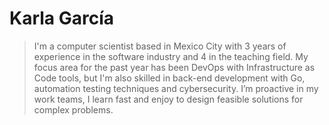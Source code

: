 # Karla García

> I'm a computer scientist based in Mexico City with 3 years of experience in the software industry and 4 in the teaching field. 
My focus area for the past year has been DevOps with Infrastructure as Code tools, but I'm also skilled in back-end development with Go, automation testing techniques and cybersecurity. I’m proactive in my work teams, I learn fast and enjoy to design feasible solutions for complex problems.
>
